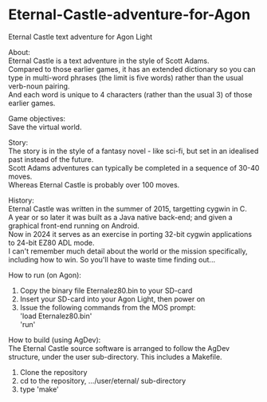 # Eternal-Castle-adventure-for-Agon
Eternal Castle text adventure for Agon Light<p>


About:<br>
Eternal Castle is a text adventure in the style of Scott Adams. <br>
Compared to those earlier games, it has an extended dictionary so you can type in multi-word phrases (the limit is five words) rather than the usual verb-noun pairing.<br>
And each word is unique to 4 characters (rather than the usual 3) of those earlier games.<p>

Game objectives:<br>
Save the virtual world.<p>

Story:<br>
The story is in the style of a fantasy novel - like sci-fi, but set in an idealised past instead of the future.<br>
Scott Adams adventures can typically be completed in a sequence of 30-40 moves.<br>
Whereas Eternal Castle is probably over 100 moves.<p>

History:<br>
Eternal Castle was written in the summer of 2015, targetting cygwin in C.<br>
A year or so later it was built as a Java native back-end; and given a graphical front-end running on Android. <br>
Now in 2024 it serves as an exercise in porting 32-bit cygwin applications to 24-bit EZ80 ADL mode.<br>
I can't remember much detail about the world or the mission specifically, including how to win.
So you'll have to waste time finding out...<p>

How to run (on Agon):<br>
1. Copy the binary file Eternalez80.bin to your SD-card<br>
2. Insert your SD-card into your Agon Light, then power on<br>
3. Issue the following commands from the MOS prompt:<br>
    'load Eternalez80.bin'<br>
    'run'<p>

How to build (using AgDev):<br>
The Eternal Castle source software is arranged to follow the AgDev structure, under the user sub-directory. 
This includes a Makefile.<br>
1. Clone the repository<br>
2. cd to the repository, .../user/eternal/  sub-directory<br>
3. type 'make'<p>

